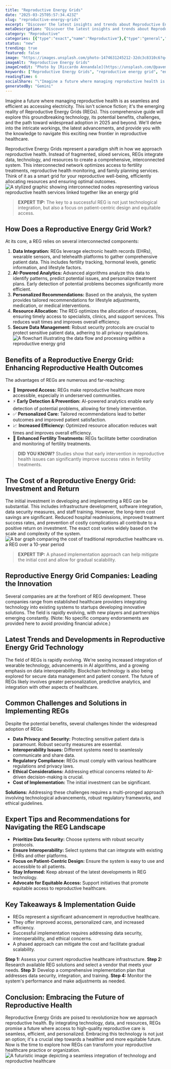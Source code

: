 ```yaml
---
title: "Reproductive Energy Grids"
date: "2025-03-25T05:57:34.423Z"
slug: "reproductive-energy-grids"
excerpt: "Discover the latest insights and trends about Reproductive Energy Grids. This comprehensive guide covers everything you need to know about Reproductive Energy Grids in 2025."
metaDescription: "Discover the latest insights and trends about Reproductive Energy Grids. This comprehensive guide covers everything you need to know about Reproductive Ene..."
category: "Reproductive"
categories: [{"type":"exact","name":"Reproductive"},{"type":"general","name":"Energy Systems"},{"type":"medium","name":"Power Grids"},{"type":"specific","name":"Smart Grids"},{"type":"niche","name":"Demand-Side Management"}]
status: "new"
trending: true
featured: false
image: "https://images.unsplash.com/photo-1474631245212-32dc3c8310c6?q=85&w=1200&fit=max&fm=webp&auto=compress"
imageAlt: "Reproductive Energy Grids"
imageCredit: "Photo by [Riccardo Annandale](https://unsplash.com/@pavement_special) on Unsplash"
keywords: ["Reproductive Energy Grids", "reproductive energy grid", "energy grid reproductive health", "reproductive energy grid technology", "cost of reproductive energy grid", "benefits of reproductive energy grid", "reproductive energy grid companies", "how does a reproductive energy grid work?", "best reproductive energy grid system", "buy reproductive energy grid"]
readingTime: 6
socialShare: "\"Imagine a future where managing reproductive health is as efficient as accessing electricity. That's the promise of Reproductive Energy Grids—a paradigm shift in healthcare.\""
generatedBy: "Gemini"
---
```


Imagine a future where managing reproductive health is as seamless and efficient as accessing electricity.  This isn't science fiction; it's the emerging reality of Reproductive Energy Grids (REGs). This comprehensive guide will explore this groundbreaking technology, its potential benefits, challenges, and the path toward widespread adoption in 2025 and beyond.  We'll delve into the intricate workings, the latest advancements, and provide you with the knowledge to navigate this exciting new frontier in reproductive healthcare.



Reproductive Energy Grids represent a paradigm shift in how we approach reproductive health.  Instead of fragmented, siloed services, REGs integrate data, technology, and resources to create a comprehensive, interconnected system. This interconnected network optimizes access to fertility treatments, reproductive health monitoring, and family planning services. Think of it as a smart grid for your reproductive well-being, efficiently allocating resources and ensuring optimal outcomes. ![A stylized graphic showing interconnected nodes representing various reproductive health services linked together like an energy grid](https://images.unsplash.com/photo-1451847251646-8a6c0dd1510c?q=85&w=1200&fit=max&fm=webp&auto=compress)

> **EXPERT TIP:**  The key to a successful REG is not just technological integration, but also a focus on patient-centric design and equitable access.

## How Does a Reproductive Energy Grid Work?

At its core, a REG relies on several interconnected components:

1. **Data Integration:**  REGs leverage electronic health records (EHRs), wearable sensors, and telehealth platforms to gather comprehensive patient data. This includes fertility tracking, hormonal levels, genetic information, and lifestyle factors.
2. **AI-Powered Analytics:** Advanced algorithms analyze this data to identify patterns, predict potential issues, and personalize treatment plans.  Early detection of potential problems becomes significantly more efficient.
3. **Personalized Recommendations:** Based on the analysis, the system provides tailored recommendations for lifestyle adjustments, medication, or medical interventions.
4. **Resource Allocation:** The REG optimizes the allocation of resources, ensuring timely access to specialists, clinics, and support services.  This reduces wait times and improves overall efficiency.
5. **Secure Data Management:**  Robust security protocols are crucial to protect sensitive patient data, adhering to all privacy regulations. ![A flowchart illustrating the data flow and processing within a reproductive energy grid](https://images.unsplash.com/photo-1491677533189-49af044391ed?q=85&w=1200&fit=max&fm=webp&auto=compress)

## Benefits of a Reproductive Energy Grid: Enhancing Reproductive Health Outcomes

The advantages of REGs are numerous and far-reaching:

* 🔑 **Improved Access:** REGs make reproductive healthcare more accessible, especially in underserved communities.
* ⚡ **Early Detection & Prevention:** AI-powered analytics enable early detection of potential problems, allowing for timely intervention.
* ✅ **Personalized Care:** Tailored recommendations lead to better outcomes and improved patient satisfaction.
* 📈 **Increased Efficiency:** Optimized resource allocation reduces wait times and improves overall efficiency.
* 🤰 **Enhanced Fertility Treatments:** REGs facilitate better coordination and monitoring of fertility treatments.

> **DID YOU KNOW?** Studies show that early intervention in reproductive health issues can significantly improve success rates in fertility treatments.

## The Cost of a Reproductive Energy Grid: Investment and Return

The initial investment in developing and implementing a REG can be substantial. This includes infrastructure development, software integration, data security measures, and staff training.  However, the long-term cost savings are significant.  Reduced hospital readmissions, improved treatment success rates, and prevention of costly complications all contribute to a positive return on investment.  The exact cost varies widely based on the scale and complexity of the system. ![A bar graph comparing the cost of traditional reproductive healthcare vs. a REG over a 10-year period](https://images.unsplash.com/photo-1473073899705-e7b1055a7419?q=85&w=1200&fit=max&fm=webp&auto=compress)

> **EXPERT TIP:** A phased implementation approach can help mitigate the initial cost and allow for gradual scalability.

## Reproductive Energy Grid Companies: Leading the Innovation

Several companies are at the forefront of REG development.  These companies range from established healthcare providers integrating technology into existing systems to startups developing innovative solutions.  The field is rapidly evolving, with new players and partnerships emerging constantly.  (Note:  No specific company endorsements are provided here to avoid providing financial advice.)

## Latest Trends and Developments in Reproductive Energy Grid Technology

The field of REGs is rapidly evolving.  We're seeing increased integration of wearable technology, advancements in AI algorithms, and a growing emphasis on data interoperability.  Blockchain technology is also being explored for secure data management and patient consent.  The future of REGs likely involves greater personalization, predictive analytics, and integration with other aspects of healthcare.

## Common Challenges and Solutions in Implementing REGs

Despite the potential benefits, several challenges hinder the widespread adoption of REGs:

* **Data Privacy and Security:**  Protecting sensitive patient data is paramount. Robust security measures are essential.
* **Interoperability Issues:**  Different systems need to seamlessly communicate and share data.
* **Regulatory Compliance:**  REGs must comply with various healthcare regulations and privacy laws.
* **Ethical Considerations:**  Addressing ethical concerns related to AI-driven decision-making is crucial.
* **Cost of Implementation:**  The initial investment can be significant.

**Solutions:**  Addressing these challenges requires a multi-pronged approach involving technological advancements, robust regulatory frameworks, and ethical guidelines.

## Expert Tips and Recommendations for Navigating the REG Landscape

* **Prioritize Data Security:**  Choose systems with robust security protocols.
* **Ensure Interoperability:**  Select systems that can integrate with existing EHRs and other platforms.
* **Focus on Patient-Centric Design:**  Ensure the system is easy to use and accessible to all patients.
* **Stay Informed:**  Keep abreast of the latest developments in REG technology.
* **Advocate for Equitable Access:**  Support initiatives that promote equitable access to reproductive healthcare.

## Key Takeaways & Implementation Guide

* REGs represent a significant advancement in reproductive healthcare.
* They offer improved access, personalized care, and increased efficiency.
* Successful implementation requires addressing data security, interoperability, and ethical concerns.
* A phased approach can mitigate the cost and facilitate gradual scalability.

**Step 1:**  Assess your current reproductive healthcare infrastructure.
**Step 2:**  Research available REG solutions and select a vendor that meets your needs.
**Step 3:**  Develop a comprehensive implementation plan that addresses data security, integration, and training.
**Step 4:**  Monitor the system's performance and make adjustments as needed.

## Conclusion:  Embracing the Future of Reproductive Health

Reproductive Energy Grids are poised to revolutionize how we approach reproductive health.  By integrating technology, data, and resources, REGs promise a future where access to high-quality reproductive care is seamless, efficient, and personalized.  Embracing this technology is not just an option; it's a crucial step towards a healthier and more equitable future.  Now is the time to explore how REGs can transform your reproductive healthcare practice or organization. ![A futuristic image depicting a seamless integration of technology and reproductive healthcare](https://images.unsplash.com/photo-1534224039826-c7a0eda0e6b3?q=85&w=1200&fit=max&fm=webp&auto=compress)

